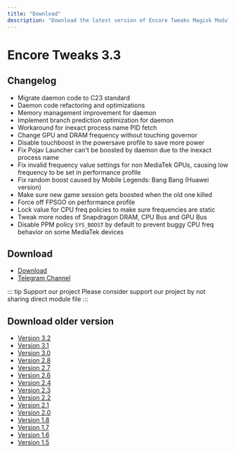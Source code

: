 ```yaml
---
title: "Download"
description: "Download the latest version of Encore Tweaks Magisk Module here"
---
```


# Encore Tweaks 3.3

## Changelog
- Migrate daemon code to C23 standard
- Daemon code refactoring and optimizations
- Memory management improvement for daemon
- Implement branch prediction optimization for daemon
- Workaround for inexact process name PID fetch
- Change GPU and DRAM frequency without touching governor
- Disable touchboost in the powersave profile to save more power
- Fix Pojav Launcher can't be boosted by daemon due to the inexact process name
- Fix invalid frequency value settings for non MediaTek GPUs, causing low frequency to be set in performance profile 
- Fix random boost caused by Mobile Legends: Bang Bang (Huawei version)
- Make sure new game session gets boosted when the old one killed
- Force off FPSGO on performance profile
- Lock value for CPU freq policies to make sure frequencies are static
- Tweak more nodes of Snapdragon DRAM, CPU Bus and GPU Bus
- Disable PPM policy `SYS_BOOST` by default to prevent buggy CPU freq behavior on some MediaTek devices


## Download
- [Download](https://safefileku.com/download/JzsGXs12mmFqQfuL)
- [Telegram Channel](https://rem01schannel.t.me)

::: tip Support our project
Please consider support our project by not sharing direct module file
:::

## Download older version
- [Version 3.2](/download/version/3.2)
- [Version 3.1](/download/version/3.1)
- [Version 3.0](/download/version/3.0)
- [Version 2.8](/download/version/2.8)
- [Version 2.7](/download/version/2.7)
- [Version 2.6](/download/version/2.6)
- [Version 2.4](/download/version/2.4)
- [Version 2.3](/download/version/2.3)
- [Version 2.2](/download/version/2.2)
- [Version 2.1](/download/version/2.1)
- [Version 2.0](/download/version/2.0)
- [Version 1.8](/download/version/1.8)
- [Version 1.7](/download/version/1.7)
- [Version 1.6](/download/version/1.6)
- [Version 1.5](/download/version/1.5)
